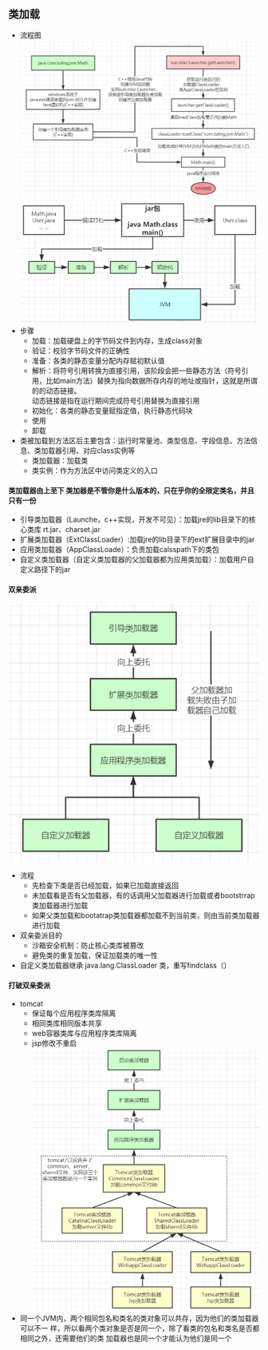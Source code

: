 ## 类加载
- 流程图
![](/studyforbat/pic/类加载.png)
![](/studyforbat/pic/类加载1.png)
- 步骤
  - 加载：加载硬盘上的字节码文件到内存，生成class对象
  - 验证：校验字节码文件的正确性
  - 准备：各类的静态变量分配内存赋初默认值
  - 解析：将符号引用转换为直接引用，该阶段会把一些静态方法（符号引用，比如main方法）替换为指向数据所存内存的地址或指针，这就是所谓的的动态链接。  
  动态链接是指在运行期间完成符号引用替换为直接引用
  - 初始化：各类的静态变量赋指定值，执行静态代码块
  - 使用
  - 卸载
- 类被加载到方法区后主要包含：运行时常量池、类型信息、字段信息、方法信息、类加载器引用、对应class实例等
  - 类加载器：加载类
  - 类实例：作为方法区中访问类定义的入口
#### 类加载器由上至下  类加器是不管你是什么版本的，只在乎你的全限定类名，并且只有一份
- 引导类加载器（Launche，c++实现，开发不可见）：加载jre的lib目录下的核心类库 rt.jar、charset.jar
- 扩展类加载器（ExtClassLoader）:加载jre的lib目录下的ext扩展目录中的jar
- 应用类加载器（AppClassLoade）：负责加载calsspath下的类包
- 自定义类加载器（自定义类加载器的父加载器都为应用类加载）：加载用户自定义路径下的jar
#### 双亲委派
![](/studyforbat/pic/双亲委派.png)
- 流程
  - 先检查下类是否已经加载，如果已加载直接返回
  - 未加载看是否有父加载器，有的话调用父加载器进行加载或者bootstrrap类加载器进行加载
  - 如果父类加载和bootatrap类加载器都加载不到当前类，则由当前类加载器进行加载
- 双亲委派目的
  - 沙箱安全机制：防止核心类库被篡改
  - 避免类的重复加载，保证加载类的唯一性
- 自定义类加载器继承 java.lang.ClassLoader 类，重写findclass（）
#### 打破双亲委派
- tomcat
  - 保证每个应用程序类库隔离
  - 相同类库相同版本共享
  - web容器类库与应用程序类库隔离
  - jsp修改不重启
    ![](/studyforbat/pic/tomcat类加载器.png)
- 同一个JVM内，两个相同包名和类名的类对象可以共存，因为他们的类加载器可以不一
  样，所以看两个类对象是否是同一个，除了看类的包名和类名是否都相同之外，还需要他们的类
  加载器也是同一个才能认为他们是同一个